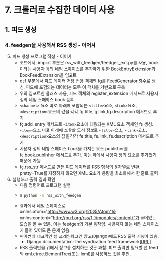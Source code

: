 # 7. 크롤러로 수집한 데이터 사용
## 1. 피드 생성
### 4. feedgen을 사용해서 RSS 생성 - 이어서
5. 피드 생성 프로그램 작성 - 이어서
   - 코드에서, import 부분은 rss_with_feedgen/feedgen_ext.py를 사용, book 이라는 사용자 정의 네임 스페이스를 추가하기 위한 BookEntryExtension과 BookFeedExtension을 임포트
   - def 부분에서 피드 데이터 저장 전용 객체인 fg를 FeedGenerator 함수로 생성. 피드에 포함되는 데이터는 모두 이 객체를 기반으로 구축
   - 위의 임포트한 클래스 사용, 피드 객체의 register_extension 메서드로 사용자 정의 네임 스페이스 book 등록
   - `<channel>` 요소 바로 아래에 포함되는 `<title>`요소, `<link>`요소,`<description>`요소의 값을 각각 fg.title,fg.link,fg.description 메서드로 추가
   - fg.add_entry 메서드로 `<item>`요소에 대응되는 XML 요소 객체인 fe 생성. `<item>`요소 바로 아래에 포함할 도서 정보로 `<title>`요소, `<link>`요소,`<description>`요소의 값을 각각 fe.title, fe.link, fe.description 메서드로 추가
   - 사용자 정의 네임 스페이스 book을 가지는 요소 publisher를 fe.book.publisher 메서드로 추가. 이는 위에서 사용자 정의 요소를 추가했기 때문에 가능
   - fg.rss_str 메서드로 만든 피드 데이터를 RSS 형식의 문자열로 변환. pretty=True를 지정하지 않으면 XML 요소가 용량을 최소화해서 한 줄로 출력
6. 실행하고 출력 결과 확인
   - 다음 명령어로 프로그램 실행
   - ```cmd
     $ python -m rss_with_feedgen
     ```
   - 결과에서 네임 스페이스로 xmlns:atom="http://www.w3.org/2005/Atom"와 xmlns:content="http://purl.org/rss/1.0/modules/content/"가 들어있는 모습을 볼  수 있음. 이는 feedgen의 기본 동작임. 사용하지 않는 네임 스페이스가 들어 있어도 큰 문제 없음.
   - 파이썬의 대표적인 웹 프레임워크인 장고(Django)에도 RSS 출력 기능이 있음.
     - Django documentation:The syndication feed framework[[URL](https://docs.djangoproject.com/en/2.1/ref/contrib/syndication)]
   - RSS 출력만을 위해서 장고를 설치하는 것은 과함. 피드 출력만 필요할 땐 feed와 xml.etree.ElementTree(또는 lxml)를 사용하느 것을 추천.